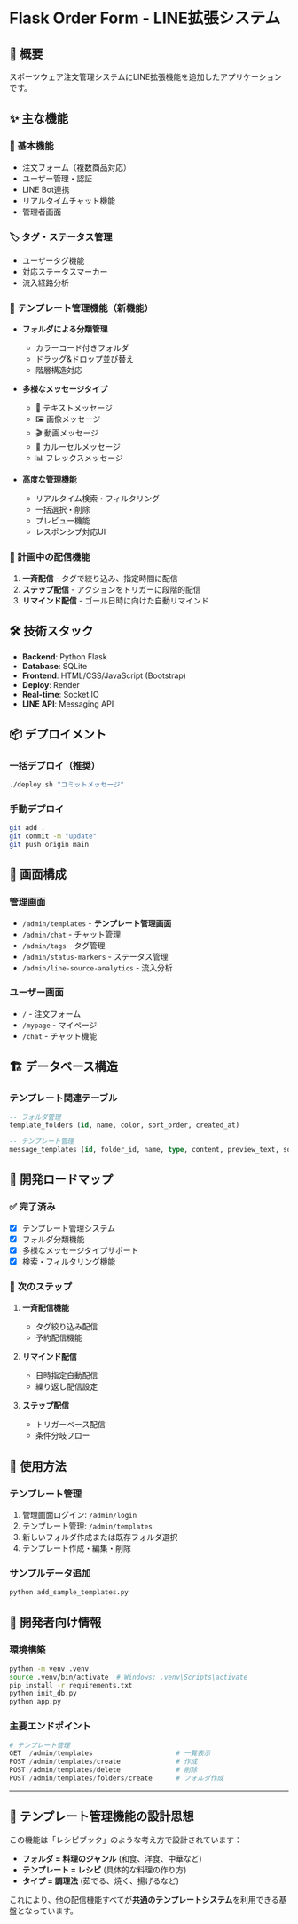 # Flask Order Form - LINE拡張システム

## 🚀 概要
スポーツウェア注文管理システムにLINE拡張機能を追加したアプリケーションです。

## ✨ 主な機能

### 📝 基本機能
- 注文フォーム（複数商品対応）
- ユーザー管理・認証
- LINE Bot連携
- リアルタイムチャット機能
- 管理者画面

### 🏷️ タグ・ステータス管理
- ユーザータグ機能
- 対応ステータスマーカー
- 流入経路分析

### 📄 **テンプレート管理機能（新機能）**
- **フォルダによる分類管理**
  - カラーコード付きフォルダ
  - ドラッグ&ドロップ並び替え
  - 階層構造対応

- **多様なメッセージタイプ**
  - 📝 テキストメッセージ
  - 🖼️ 画像メッセージ  
  - 🎬 動画メッセージ
  - 🎠 カルーセルメッセージ
  - 📊 フレックスメッセージ

- **高度な管理機能**
  - リアルタイム検索・フィルタリング
  - 一括選択・削除
  - プレビュー機能
  - レスポンシブ対応UI

### 🎯 計画中の配信機能
1. **一斉配信** - タグで絞り込み、指定時間に配信
2. **ステップ配信** - アクションをトリガーに段階的配信  
3. **リマインド配信** - ゴール日時に向けた自動リマインド

## 🛠️ 技術スタック
- **Backend**: Python Flask
- **Database**: SQLite
- **Frontend**: HTML/CSS/JavaScript (Bootstrap)
- **Deploy**: Render
- **Real-time**: Socket.IO
- **LINE API**: Messaging API

## 📦 デプロイメント

### 一括デプロイ（推奨）
```bash
./deploy.sh "コミットメッセージ"
```

### 手動デプロイ
```bash
git add .
git commit -m "update"
git push origin main
```

## 🎨 画面構成

### 管理画面
- `/admin/templates` - **テンプレート管理画面**
- `/admin/chat` - チャット管理
- `/admin/tags` - タグ管理  
- `/admin/status-markers` - ステータス管理
- `/admin/line-source-analytics` - 流入分析

### ユーザー画面
- `/` - 注文フォーム
- `/mypage` - マイページ
- `/chat` - チャット機能

## 🏗️ データベース構造

### テンプレート関連テーブル
```sql
-- フォルダ管理
template_folders (id, name, color, sort_order, created_at)

-- テンプレート管理  
message_templates (id, folder_id, name, type, content, preview_text, sort_order, created_at, updated_at)
```

## 🚀 開発ロードマップ

### ✅ 完了済み
- [x] テンプレート管理システム
- [x] フォルダ分類機能
- [x] 多様なメッセージタイプサポート
- [x] 検索・フィルタリング機能

### 🔄 次のステップ
1. **一斉配信機能** 
   - タグ絞り込み配信
   - 予約配信機能
   
2. **リマインド配信**
   - 日時指定自動配信
   - 繰り返し配信設定
   
3. **ステップ配信**
   - トリガーベース配信
   - 条件分岐フロー

## 📱 使用方法

### テンプレート管理
1. 管理画面ログイン: `/admin/login`
2. テンプレート管理: `/admin/templates`
3. 新しいフォルダ作成または既存フォルダ選択
4. テンプレート作成・編集・削除

### サンプルデータ追加
```bash
python add_sample_templates.py
```

## 🔧 開発者向け情報

### 環境構築
```bash
python -m venv .venv
source .venv/bin/activate  # Windows: .venv\Scripts\activate
pip install -r requirements.txt
python init_db.py
python app.py
```

### 主要エンドポイント
```python
# テンプレート管理
GET  /admin/templates                     # 一覧表示
POST /admin/templates/create              # 作成
POST /admin/templates/delete              # 削除
POST /admin/templates/folders/create      # フォルダ作成
```

---

## 🎯 テンプレート管理機能の設計思想

この機能は「レシピブック」のような考え方で設計されています：

- **フォルダ = 料理のジャンル** (和食、洋食、中華など)
- **テンプレート = レシピ** (具体的な料理の作り方)
- **タイプ = 調理法** (茹でる、焼く、揚げるなど)

これにより、他の配信機能すべてが**共通のテンプレートシステム**を利用できる基盤となっています。
